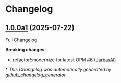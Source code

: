 # Changelog

## [1.0.0a1](https://github.com/TigreGotico/ovos-gguf-embeddings-plugin/tree/1.0.0a1) (2025-07-22)

[Full Changelog](https://github.com/TigreGotico/ovos-gguf-embeddings-plugin/compare/0.1.0...1.0.0a1)

**Breaking changes:**

- refactor!:modernize for latest OPM [\#6](https://github.com/TigreGotico/ovos-gguf-embeddings-plugin/pull/6) ([JarbasAl](https://github.com/JarbasAl))



\* *This Changelog was automatically generated by [github_changelog_generator](https://github.com/github-changelog-generator/github-changelog-generator)*
